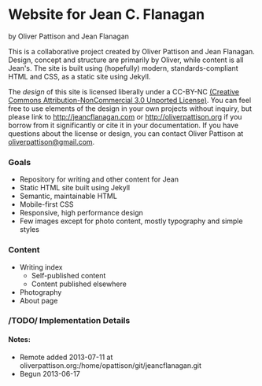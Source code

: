 # Website for Jean C. Flanagan

by Oliver Pattison and Jean Flanagan

This is a collaborative project created by Oliver Pattison and Jean Flanagan. Design, concept and structure are primarily by Oliver, while content is all Jean's. The site is built using (hopefully) modern, standards-compliant HTML and CSS, as a static site using Jekyll.

The *design* of this site is licensed liberally under a CC-BY-NC [(Creative Commons Attribution-NonCommercial 3.0 Unported License)](http://creativecommons.org/licenses/by-nc/3.0/deed.en_US). You can feel free to use elements of the design in your own projects without inquiry, but please link to http://jeancflanagan.com or http://oliverpattison.org if you borrow from it significantly or cite it in your documentation. If you have questions about the license or design, you can contact Oliver Pattison at oliverpattison@gmail.com.

### Goals

- Repository for writing and other content for Jean
- Static HTML site built using Jekyll
- Semantic, maintainable HTML
- Mobile-first CSS
- Responsive, high performance design
- Few images except for photo content, mostly typography and simple styles

### Content

- Writing index
    - Self-published content
    - Content published elsewhere
- Photography
- About page

### /TODO/ Implementation Details


#### Notes:

- Remote added 2013-07-11 at oliverpattison.org:/home/opattison/git/jeancflanagan.git
- Begun 2013-06-17
